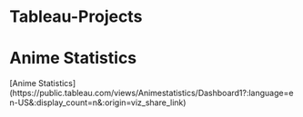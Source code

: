 # Tableau-Projects


<h1>Anime Statistics</h1>
[Anime Statistics](https://public.tableau.com/views/Animestatistics/Dashboard1?:language=en-US&:display_count=n&:origin=viz_share_link)
